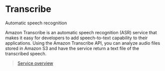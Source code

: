 # Transcribe

Automatic speech recognition

Amazon Transcribe is an automatic speech recognition (ASR) service that makes it easy for developers to add speech-to-text capability to their applications. Using the Amazon Transcribe API, you can analyze audio files stored in Amazon S3 and have the service return a text file of the transcribed speech.

> [Service overview](https://aws.amazon.com/transcribe/)
